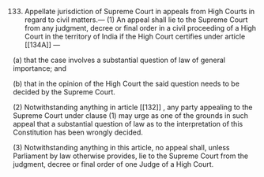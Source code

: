 133. Appellate jurisdiction of Supreme Court in appeals from High Courts in regard to civil matters.— (1) An appeal shall lie to the Supreme Court from any judgment, decree or final order in a civil proceeding of a High Court in the territory of India if the High Court certifies under article [[134A]] —

(a) that the case involves a substantial question of law of general importance; and

(b) that in the opinion of the High Court the said question needs to be decided by the Supreme Court.

(2) Notwithstanding anything in article [[132]] , any party appealing to the Supreme Court under clause (1) may urge as one of the grounds in such appeal that a substantial question of law as to the interpretation of this Constitution has been wrongly decided.

(3) Notwithstanding anything in this article, no appeal shall, unless Parliament by law otherwise provides, lie to the Supreme Court from the judgment, decree or final order of one Judge of a High Court.

